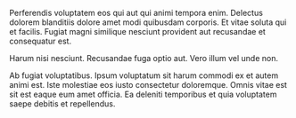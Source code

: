 Perferendis voluptatem eos qui aut qui animi tempora enim. Delectus dolorem blanditiis dolore amet modi quibusdam corporis. Et vitae soluta qui et facilis. Fugiat magni similique nesciunt provident aut recusandae et consequatur est.
 Harum nisi nesciunt. Recusandae fuga optio aut. Vero illum vel unde non.
 Ab fugiat voluptatibus. Ipsum voluptatum sit harum commodi ex et autem animi est. Iste molestiae eos iusto consectetur doloremque. Omnis vitae est sit est eaque eum amet officia. Ea deleniti temporibus et quia voluptatem saepe debitis et repellendus.